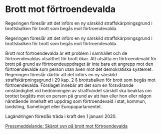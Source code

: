 # Brott mot förtroendevalda

Regeringen föreslår att det införs en ny särskild straffskärpningsgrund i brottsbalken för brott som begås mot förtroendevalda.

Regeringen föreslår att det införs en ny särskild straffskärpningsgrund i brottsbalken för brott som begås mot förtroendevalda.

Brott mot förtroendevalda är ett problem i samhället och de förtroendevaldas utsatthet för brott ökar. Att utsätta en förtroendevald för brott på grund av förtroendeuppdraget är inte bara ett angrepp mot den förtroendevalde som person utan även mot det demokratiska systemet. Regeringen föreslår därför att det införs en ny särskild straffskärpningsgrund i 29 kap. 2 § brottsbalken för brott som begås mot förtroendevalda. Förslaget innebär att det som en försvårande omständighet vid bedömningen av straffvärdet särskilt ska beaktas om brottet begåtts mot en person på grund av att han eller hon eller någon närstående innehaft ett uppdrag som förtroendevald i stat, kommun, landsting, Sametinget eller Europaparlamentet.

Lagändringen föreslås träda i kraft den 1 januari 2020.

[Pressmeddelande: Skärpt syn på brott mot förtroendevalda](/pressmeddelanden/2019/06/skarpt-syn-pa-brott-mot-fortroendevalda/ "Skärpt syn på brott mot förtroendevalda")
